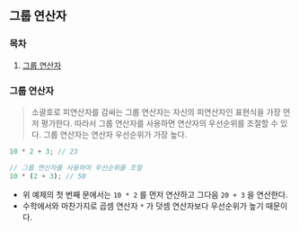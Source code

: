 ## 그룹 연산자

### 목차

1. [그룹 연산자](#그룹-연산자-1)


### 그룹 연산자

> 소괄호로 피연산자를 감싸는 그룹 연산자는 자신의 피연산자인 표현식을 가장 먼저 평가한다.
> 따라서 그룹 연산자를 사용하면 연산자의 우선순위를 조절할 수 있다.
> 그룹 연산자는 연산자 우선순위가 가장 높다.

```javascript
10 * 2 + 3; // 23

// 그룹 연산자를 사용하여 우선순위를 조절
10 * (2 + 3); // 50
```

- 위 예제의 첫 번째 문에서는 `10 * 2` 를 먼저 연산하고 그다음 `20 + 3` 을 연산한다.
- 수학에서와 마찬가지로 곱셈 연산자 `*` 가 덧셈 연산자보다 우선순위가 높기 때문이다.
